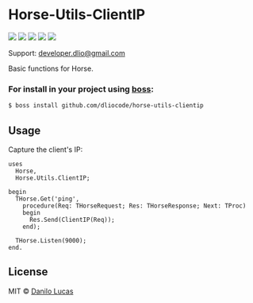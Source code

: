 # Horse-Utils-ClientIP

![](https://img.shields.io/github/stars/dliocode/horse-utils-clientip.svg) ![](https://img.shields.io/github/forks/dliocode/horse-utils-clientip.svg) ![](https://img.shields.io/github/tag/dliocode/horse-utils-clientip.svg) ![](https://img.shields.io/github/release/dliocode/horse-utils-clientip.svg) ![](https://img.shields.io/github/issues/dliocode/horse-utils-clientip.svg)

Support: developer.dlio@gmail.com

Basic functions for Horse. 

### For install in your project using [boss](https://github.com/HashLoad/boss):
``` sh
$ boss install github.com/dliocode/horse-utils-clientip
```

## Usage

Capture the client's IP: 

```delphi
uses
  Horse,
  Horse.Utils.ClientIP;

begin
  THorse.Get('ping',
    procedure(Req: THorseRequest; Res: THorseResponse; Next: TProc)
    begin
      Res.Send(ClientIP(Req));
    end);

  THorse.Listen(9000);
end.
```

## License

MIT © [Danilo Lucas](https://github.com/dliocode/)

